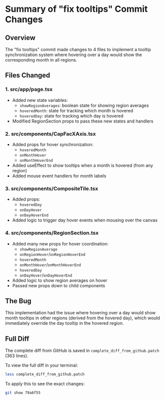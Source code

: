 # Summary of "fix tooltips" Commit Changes

## Overview
The "fix tooltips" commit made changes to 4 files to implement a tooltip synchronization system where hovering over a day would show the corresponding month in all regions.

## Files Changed

### 1. src/app/page.tsx
- Added new state variables:
  - `showRegionAverages`: boolean state for showing region averages
  - `hoveredMonth`: state for tracking which month is hovered
  - `hoveredDay`: state for tracking which day is hovered
- Modified RegionSection props to pass these new states and handlers

### 2. src/components/CapFacXAxis.tsx
- Added props for hover synchronization:
  - `hoveredMonth`
  - `onMonthHover` 
  - `onMonthHoverEnd`
- Added useEffect to show tooltips when a month is hovered (from any region)
- Added mouse event handlers for month labels

### 3. src/components/CompositeTile.tsx
- Added props:
  - `hoveredDay`
  - `onDayHover`
  - `onDayHoverEnd`
- Added logic to trigger day hover events when mousing over the canvas

### 4. src/components/RegionSection.tsx
- Added many new props for hover coordination:
  - `showRegionAverage`
  - `onRegionHover`/`onRegionHoverEnd`
  - `hoveredMonth`
  - `onMonthHover`/`onMonthHoverEnd`
  - `hoveredDay`
  - `onDayHover`/`onDayHoverEnd`
- Added logic to show region averages on hover
- Passed new props down to child components

## The Bug
This implementation had the issue where hovering over a day would show month tooltips in other regions (derived from the hovered day), which would immediately override the day tooltip in the hovered region.

## Full Diff
The complete diff from GitHub is saved in `complete_diff_from_github.patch` (363 lines).

To view the full diff in your terminal:
```bash
less complete_diff_from_github.patch
```

To apply this to see the exact changes:
```bash
git show 79a6f55
```